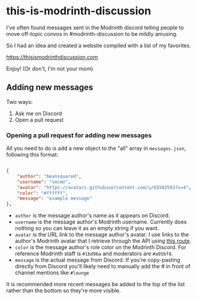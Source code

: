 # this-is-modrinth-discussion

I've often found messages sent in the Modrinth discord telling people to move off-topic convos in #modrinth-discussion to be mildly amusing.

So I had an idea and created a website compiled with a list of my favorites.

https://thisismodrinthdiscussion.com

Enjoy! (Or don't, I'm not your mom)

## Adding new messages

Two ways:

1. Ask me on Discord
2. Open a pull request

### Opening a pull request for adding new messages

All you need to do is add a new object to the "all" array in `messages.json`, following this format:

```json

{
	"author": "beansquared",
	"username": "smcmo",
	"avatar": "https://avatars.githubusercontent.com/u/65502593?v=4",
	"color": "#ffffff",
	"message": "example message"
},

```

- `author` is the message author's name as it appears on Discord.
- `username` is the message author's Modrinth username. Currently does nothing so you can leave it as an empty string if you want.
- `avatar` is the URL link to the message author's avatar. I use links to the author's Modrinth avatar that I retrieve through the API using [this route](https://docs.modrinth.com/api-spec/#tag/users/operation/getUser).
- `color` is the message author's role color on the Modrinth Discord. For reference Modrinth staff is `#1bd96a` and moderators are `#a95bf8`.
- `message` is the actual message from Discord. If you're copy-pasting directly from Discord you'll likely need to manually add the # in front of channel mentions like `#lounge`

It is recommended more recent messages be added to the top of the list rather than the bottom so they're more visible.
